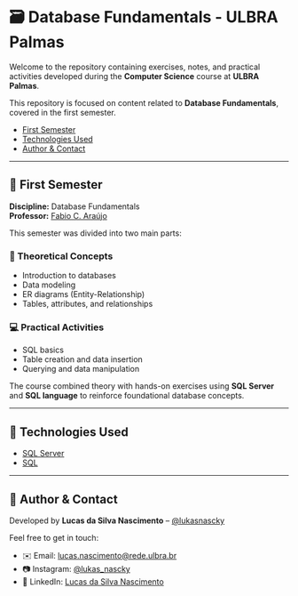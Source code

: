 # 🗃️ Database Fundamentals - ULBRA Palmas

Welcome to the repository containing exercises, notes, and practical activities developed during the **Computer Science** course at **ULBRA Palmas**.

This repository is focused on content related to **Database Fundamentals**, covered in the first semester.

- [First Semester](#-first-semester)
- [Technologies Used](#-technologies-used)
- [Author & Contact](#-author--contact)

---

## 📘 First Semester

**Discipline:** Database Fundamentals  
**Professor:** [Fabio C. Araújo](http://lattes.cnpq.br/0777249332580360)

This semester was divided into two main parts:

### 🧠 Theoretical Concepts
- Introduction to databases
- Data modeling
- ER diagrams (Entity-Relationship)
- Tables, attributes, and relationships

### 💻 Practical Activities
- SQL basics
- Table creation and data insertion
- Querying and data manipulation

The course combined theory with hands-on exercises using **SQL Server** and **SQL language** to reinforce foundational database concepts.

---

## 🧪 Technologies Used

- [SQL Server](https://www.microsoft.com/en-us/sql-server)
- [SQL](https://en.wikipedia.org/wiki/SQL)

---

## 👤 Author & Contact

Developed by **Lucas da Silva Nascimento** – [@lukasnascky](https://github.com/lukasnascky)  

Feel free to get in touch:

- ✉️ Email: [lucas.nascimento@rede.ulbra.br](mailto:lucas.nascimento@rede.ulbra.br)  
- 📷 Instagram: [@lukas_nascky](https://www.instagram.com/lukas_nascky/)  
- 💼 LinkedIn: [Lucas da Silva Nascimento](https://www.linkedin.com/in/lucas-da-silva-nascimento-1720302a3/)
